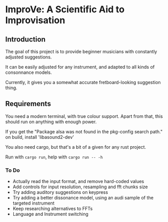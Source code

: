 # ImproVe: A Scientific Aid to Improvisation

## Introduction

The goal of this project is to provide beginner musicians with constantly adjusted suggestions.

It can be easily adjusted for any instrument, and adapted to all kinds of consonnance models.

Currently, it gives you a somewhat accurate fretboard-looking suggestion thing.

## Requirements

You need a modern terminal, with true colour support. Apart from that, this should run on anything with enough power.

If you get the "Package alsa was not found in the pkg-config search path." on build,
install 'libasound2-dev'

You also need cargo, but that's a bit of a given for any rust project.

Run with `cargo run`, help with `cargo run -- -h`

### To Do

* Actually read the input format, and remove hard-coded values
* Add controls for input resolution, resampling and fft chunks size
* Try adding auditory suggestions on keypress
* Try adding a better dissonance model, using an audi sample of the targeted instrument
* Keep researching alternatives to FFTs
* Language and Instrument switching
